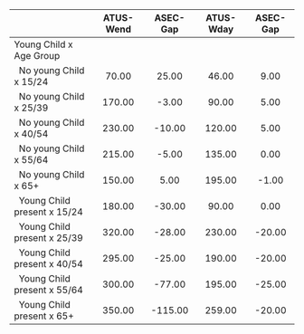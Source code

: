 
|                      |    ATUS-Wend |     ASEC-Gap |    ATUS-Wday |     ASEC-Gap |
| -------------------- | :----------: | :----------: | :----------: | :----------: |
| Young Child x Age Group |              |              |              |              |
| &nbsp;&nbsp;No young Child x 15/24 |        70.00 |        25.00 |        46.00 |         9.00 |
| &nbsp;&nbsp;No young Child x 25/39 |       170.00 |        -3.00 |        90.00 |         5.00 |
| &nbsp;&nbsp;No young Child x 40/54 |       230.00 |       -10.00 |       120.00 |         5.00 |
| &nbsp;&nbsp;No young Child x 55/64 |       215.00 |        -5.00 |       135.00 |         0.00 |
| &nbsp;&nbsp;No young Child x 65+ |       150.00 |         5.00 |       195.00 |        -1.00 |
| &nbsp;&nbsp;Young Child present x 15/24 |       180.00 |       -30.00 |        90.00 |         0.00 |
| &nbsp;&nbsp;Young Child present x 25/39 |       320.00 |       -28.00 |       230.00 |       -20.00 |
| &nbsp;&nbsp;Young Child present x 40/54 |       295.00 |       -25.00 |       190.00 |       -20.00 |
| &nbsp;&nbsp;Young Child present x 55/64 |       300.00 |       -77.00 |       195.00 |       -25.00 |
| &nbsp;&nbsp;Young Child present x 65+ |       350.00 |      -115.00 |       259.00 |       -20.00 |

